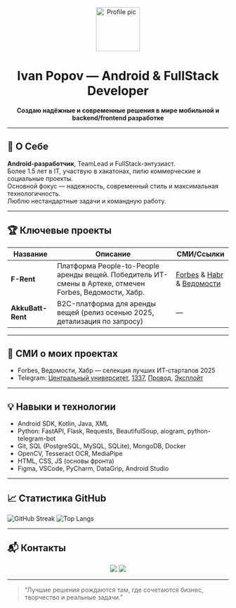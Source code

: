 <!-- GitHub Profile README -->

<div align="center">
  <img src="https://github.com/1ce0ne.png" width="100" alt="Profile pic" />
  <h1>Ivan Popov — Android & FullStack Developer</h1>
  <p><b>Создаю надёжные и современные решения в мире мобильной и backend/frontend разработке</b></p>
</div>

---

## 🚀 О Себе
**Android-разработчик**, TeamLead и FullStack-энтузиаст.  
Более 1.5 лет в IT, участвую в хакатонах, пилю коммерческие и социальные проекты.  
Основной фокус — надежность, современный стиль и максимальная технологичность.  
Люблю нестандартные задачи и командную работу.

---

## 🏆 Ключевые проекты

| Название         | Описание                                   | СМИ/Ссылки                                          |
|------------------|--------------------------------------------|-----------------------------------------------------|
| **F-Rent**       | Платформа People-to-People аренды вещей. Победитель ИТ-смены в Артеке, отмечен Forbes, Ведомости, Хабр. | [Forbes](https://www.forbes.ru/novosti-kompaniy/546492-central-nyj-universitet-i-t-bank-podveli-itogi-profil-noj-smeny-v-arteke) & [Habr](https://habr.com/ru/news/949830/) & [Ведомости](https://www.vedomosti.ru/press_releases/2025/09/24/tsentralnii-universitet-i-t-bank-podveli-itogi-profilnoi-smeni-po-sozdaniyu-it-produktov-v-arteke) |
| **AkkuBatt-Rent**| B2C-платформа для аренды вещей (релиз осенью 2025, детализация по запросу) | — |


---

## 📰 СМИ о моих проектах

- Forbes, Ведомости, Хабр — селекция лучших ИТ-стартапов 2025
- Telegram: [Центральный университет](https://t.me/t_central_university/2303), [1337](https://t.me/media1337/22161?single), [Провод](https://t.me/provod/15474?single), [Эксплойт](https://t.me/exploitex/28107?single)

---

## 💡 Навыки и технологии

- Android SDK, Kotlin, Java, XML
- Python: FastAPI, Flask, Requests, BeautifulSoup, aiogram, python-telegram-bot
- Git, SQL (PostgreSQL, MySQL, SQLite), MongoDB, Docker
- OpenCV, Tesseract OCR, MediaPipe
- HTML, CSS, JS (основы фронта)
- Figma, VSCode, PyCharm, DataGrip, Android Studio

---

## 📈 Статистика GitHub

![GitHub Streak](https://github-readme-streak-stats.herokuapp.com?user=ICGD1ce0ne&theme=tokyonight)
![Top Langs](https://github-readme-stats.vercel.app/api/top-langs/?username=ICGD1ce0ne&layout=compact&theme=tokyonight)

---

## 📬 Контакты

<div align="center">
  <a href="https://t.me/ICGD1ce0ne" target="_blank"><img src="https://img.shields.io/badge/Telegram-blue?style=for-the-badge&logo=telegram" /></a>
  <a href="https://github.com/1ce0ne"><img src="https://img.shields.io/badge/Старый GitHub-6e5494?style=for-the-badge&logo=github" /></a>
</div>

---

> “Лучшие решения рождаются там, где сочетаются бизнес, творчество и реальные задачи.”

